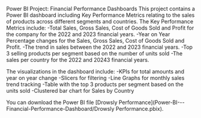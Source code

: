 Power BI Project: Financial Performance Dashboards
This project contains a Power BI dashboard including Key Performance Metrics relating to the sales of products across different segments and countries.
The Key Performance Metrics include:
-Total Sales, Gross Sales, Cost of Goods Sold and Profit for the company for the 2022 and 2023 financial years.
-Year on Year Percentage changes for the Sales, Gross Sales, Cost of Goods Sold and Profit.
-The trend in sales between the 2022 and 2023 financial years.
-Top 3 selling products per segment based on the number of units sold
-The sales per country for the 2022 and 20243 financial years.

The visualizations in the dashboard include:
-KPIs for total amounts and year on year change
-Slicers for filtering
-Line Graphs for monthly sales trend tracking
-Table with the top 3 products per segment based on the units sold
-Clustered bar chart for Sales by Country

You can download the Power BI file [Drowsly Performance](Power-BI---Financial-Performance-Dashboard/Drowsly Performance.pbix).
